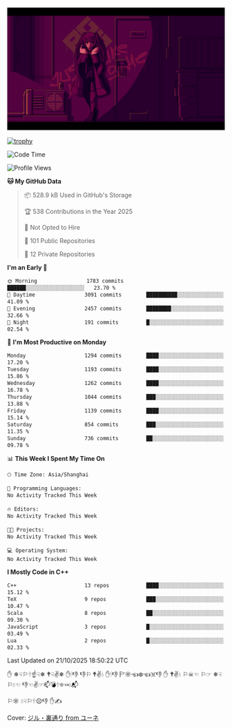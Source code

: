 ![](imgs/main.png)

[![trophy](https://github-profile-trophy.vercel.app/?username=NeilKleistGao&theme=dracula)](https://github.com/ryo-ma/github-profile-trophy)

<!--START_SECTION:waka-->
![Code Time](http://img.shields.io/badge/Code%20Time-1%2C794%20hrs%2018%20mins-blue)

![Profile Views](http://img.shields.io/badge/Profile%20Views-3-blue)

**🐱 My GitHub Data** 

> 📦 528.9 kB Used in GitHub's Storage 
 > 
> 🏆 538 Contributions in the Year 2025
 > 
> 🚫 Not Opted to Hire
 > 
> 📜 101 Public Repositories 
 > 
> 🔑 12 Private Repositories 
 > 
**I'm an Early 🐤** 

```text
🌞 Morning                1783 commits        ██████░░░░░░░░░░░░░░░░░░░   23.70 % 
🌆 Daytime                3091 commits        ██████████░░░░░░░░░░░░░░░   41.09 % 
🌃 Evening                2457 commits        ████████░░░░░░░░░░░░░░░░░   32.66 % 
🌙 Night                  191 commits         █░░░░░░░░░░░░░░░░░░░░░░░░   02.54 % 
```
📅 **I'm Most Productive on Monday** 

```text
Monday                   1294 commits        ████░░░░░░░░░░░░░░░░░░░░░   17.20 % 
Tuesday                  1193 commits        ████░░░░░░░░░░░░░░░░░░░░░   15.86 % 
Wednesday                1262 commits        ████░░░░░░░░░░░░░░░░░░░░░   16.78 % 
Thursday                 1044 commits        ███░░░░░░░░░░░░░░░░░░░░░░   13.88 % 
Friday                   1139 commits        ████░░░░░░░░░░░░░░░░░░░░░   15.14 % 
Saturday                 854 commits         ███░░░░░░░░░░░░░░░░░░░░░░   11.35 % 
Sunday                   736 commits         ██░░░░░░░░░░░░░░░░░░░░░░░   09.78 % 
```


📊 **This Week I Spent My Time On** 

```text
🕑︎ Time Zone: Asia/Shanghai

💬 Programming Languages: 
No Activity Tracked This Week

🔥 Editors: 
No Activity Tracked This Week

🐱‍💻 Projects: 
No Activity Tracked This Week

💻 Operating System: 
No Activity Tracked This Week
```

**I Mostly Code in C++** 

```text
C++                      13 repos            ████░░░░░░░░░░░░░░░░░░░░░   15.12 % 
TeX                      9 repos             ███░░░░░░░░░░░░░░░░░░░░░░   10.47 % 
Scala                    8 repos             ██░░░░░░░░░░░░░░░░░░░░░░░   09.30 % 
JavaScript               3 repos             █░░░░░░░░░░░░░░░░░░░░░░░░   03.49 % 
Lua                      2 repos             █░░░░░░░░░░░░░░░░░░░░░░░░   02.33 % 
```




 Last Updated on 21/10/2025 18:50:22 UTC
<!--END_SECTION:waka-->

✋ ❄☟⚐🕆☝☟❄ 🕈☟✌❄ ✋🕯👎 👎⚐ 🕈✌💧 ✋🕯👎 🏱☼☜❄☜☠👎 ✋ 🕈✌💧 ⚐☠☜ ⚐☞ ❄☟⚐💧☜ 👎☜✌☞📫💣🕆❄☜💧📬

⚐☼ 💧☟⚐🕆☹👎 ✋✍

Cover: [ジル・裏通り from ユーネ](https://www.pixiv.net/artworks/62127066)
